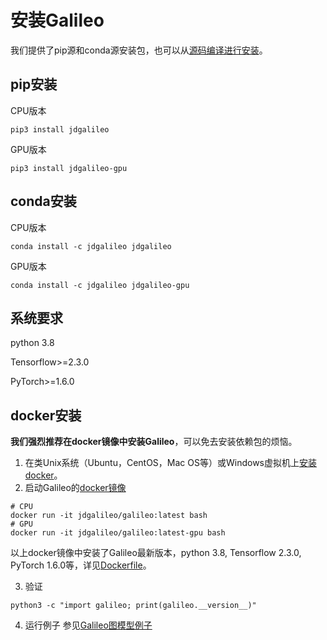 # 安装Galileo
我们提供了pip源和conda源安装包，也可以从[源码编译进行安装](install.md)。

## pip安装

CPU版本

```
pip3 install jdgalileo
```

GPU版本

```
pip3 install jdgalileo-gpu
```

## conda安装

CPU版本

```
conda install -c jdgalileo jdgalileo
```

GPU版本

```
conda install -c jdgalileo jdgalileo-gpu
```

## 系统要求

python 3.8

Tensorflow>=2.3.0

PyTorch>=1.6.0

## docker安装

**我们强烈推荐在docker镜像中安装Galileo**，可以免去安装依赖包的烦恼。

1. 在类Unix系统（Ubuntu，CentOS，Mac OS等）或Windows虚拟机上[安装docker](https://docs.docker.com/get-docker/)。
2. 启动Galileo的[docker镜像](https://hub.docker.com/r/jdgalileo/galileo)

```
# CPU
docker run -it jdgalileo/galileo:latest bash
# GPU
docker run -it jdgalileo/galileo:latest-gpu bash
```
以上docker镜像中安装了Galileo最新版本，python 3.8, Tensorflow 2.3.0, PyTorch 1.6.0等，详见[Dockerfile](../docker/galileo.Dockerfile)。

3. 验证
```
python3 -c "import galileo; print(galileo.__version__)"
```

4. 运行例子
参见[Galileo图模型例子](../examples/README.md)
